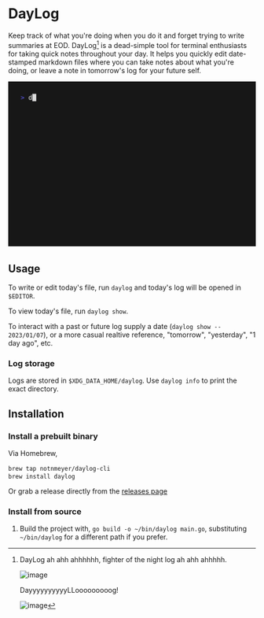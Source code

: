 # DayLog

Keep track of what you're doing when you do it and forget trying to write summaries at EOD. DayLog[^1] is a dead-simple tool for terminal enthusiasts for taking quick notes throughout your day. It helps you quickly edit date-stamped markdown files where you can take notes about what you're doing, or leave a note in tomorrow's log for your future self.

![demo](./demo.gif)

## Usage

To write or edit today's file, run `daylog` and today's log will be opened in `$EDITOR`.

To view today's file, run `daylog show`.

To interact with a past or future log supply a date (`daylog show -- 2023/01/07`), or a more casual realtive reference, "tomorrow", "yesterday", "1 day ago", etc.

### Log storage

Logs are stored in `$XDG_DATA_HOME/daylog`. Use `daylog info` to print the exact directory.

## Installation

### Install a prebuilt binary

Via Homebrew,

```
brew tap notnmeyer/daylog-cli
brew install daylog
```

Or grab a release directly from the [releases page]()

### Install from source

1. Build the project with, `go build -o ~/bin/daylog main.go`, substituting `~/bin/daylog` for a different path if you prefer.

[^1]: DayLog ah ahh ahhhhhh, fighter of the night log ah ahh ahhhhh.

    ![image](https://github.com/notnmeyer/daylog-cli/assets/672246/fa27a3ec-8044-4813-bfb0-3494eab97a98)

    DayyyyyyyyyyLLooooooooog!
    
    ![image](https://github.com/notnmeyer/daylog-cli/assets/672246/949b7eee-aa63-484a-a366-231462ac9563)
